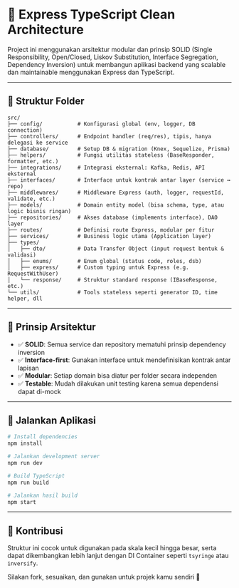 # 🧱 Express TypeScript Clean Architecture

Project ini menggunakan arsitektur modular dan prinsip SOLID (Single Responsibility, Open/Closed, Liskov Substitution, Interface Segregation, Dependency Inversion) untuk membangun aplikasi backend yang scalable dan maintainable menggunakan Express dan TypeScript.

---

## 📁 Struktur Folder

```
src/
├── config/           # Konfigurasi global (env, logger, DB connection)
├── controllers/      # Endpoint handler (req/res), tipis, hanya delegasi ke service
├── database/         # Setup DB & migration (Knex, Sequelize, Prisma)
├── helpers/          # Fungsi utilitas stateless (BaseResponder, formatter, etc.)
├── integrations/     # Integrasi eksternal: Kafka, Redis, API eksternal
├── interfaces/       # Interface untuk kontrak antar layer (service ↔ repo)
├── middlewares/      # Middleware Express (auth, logger, requestId, validate, etc.)
├── models/           # Domain entity model (bisa schema, type, atau logic bisnis ringan)
├── repositories/     # Akses database (implements interface), DAO layer
├── routes/           # Definisi route Express, modular per fitur
├── services/         # Business logic utama (Application layer)
├── types/
│   ├── dto/          # Data Transfer Object (input request bentuk & validasi)
│   ├── enums/        # Enum global (status code, roles, dsb)
│   ├── express/      # Custom typing untuk Express (e.g. RequestWithUser)
│   └── response/     # Struktur standard response (IBaseResponse, etc.)
└── utils/            # Tools stateless seperti generator ID, time helper, dll
```

---

## 🧠 Prinsip Arsitektur

- ✅ **SOLID**: Semua service dan repository mematuhi prinsip dependency inversion
- ✅ **Interface-first**: Gunakan interface untuk mendefinisikan kontrak antar lapisan
- ✅ **Modular**: Setiap domain bisa diatur per folder secara independen
- ✅ **Testable**: Mudah dilakukan unit testing karena semua dependensi dapat di-mock

---

## 🚀 Jalankan Aplikasi

```bash
# Install dependencies
npm install

# Jalankan development server
npm run dev

# Build TypeScript
npm run build

# Jalankan hasil build
npm start
```

---

## 🤝 Kontribusi

Struktur ini cocok untuk digunakan pada skala kecil hingga besar, serta dapat dikembangkan lebih lanjut dengan DI Container seperti `tsyringe` atau `inversify`.

Silakan fork, sesuaikan, dan gunakan untuk projek kamu sendiri 🚀
